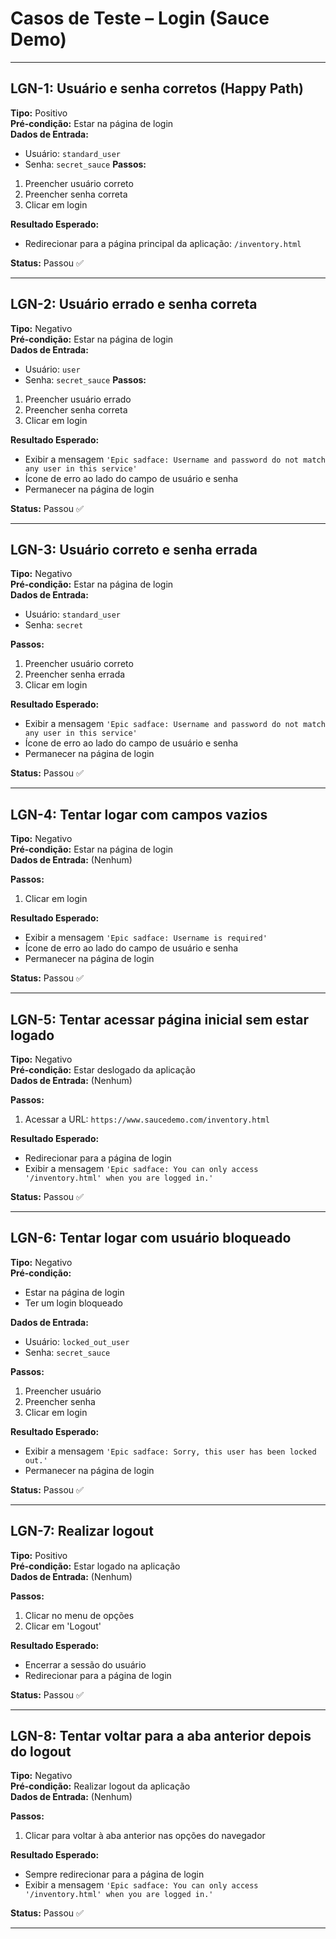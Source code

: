 # Casos de Teste – Login (Sauce Demo)

---

## LGN-1: Usuário e senha corretos (Happy Path) 

**Tipo:** Positivo  
**Pré-condição:** Estar na página de login  
**Dados de Entrada:**  
- Usuário: `standard_user`  
- Senha: `secret_sauce`
**Passos:**
1. Preencher usuário correto  
2. Preencher senha correta  
3. Clicar em login
   
**Resultado Esperado:**  
- Redirecionar para a página principal da aplicação: `/inventory.html`
   
**Status:** Passou ✅

---

## LGN-2: Usuário errado e senha correta

**Tipo:** Negativo  
**Pré-condição:** Estar na página de login  
**Dados de Entrada:**  
- Usuário: `user`  
- Senha: `secret_sauce` 
**Passos:**  
1. Preencher usuário errado  
2. Preencher senha correta  
3. Clicar em login

**Resultado Esperado:**  
- Exibir a mensagem `'Epic sadface: Username and password do not match any user in this service'`  
- Ícone de erro ao lado do campo de usuário e senha  
- Permanecer na página de login
    
**Status:** Passou ✅

---

## LGN-3: Usuário correto e senha errada

**Tipo:** Negativo  
**Pré-condição:** Estar na página de login  
**Dados de Entrada:**  
- Usuário: `standard_user`  
- Senha: `secret`
   
**Passos:**  
1. Preencher usuário correto  
2. Preencher senha errada  
3. Clicar em login
   
**Resultado Esperado:**  
- Exibir a mensagem `'Epic sadface: Username and password do not match any user in this service'`  
- Ícone de erro ao lado do campo de usuário e senha  
- Permanecer na página de login
   
**Status:** Passou ✅

---

## LGN-4: Tentar logar com campos vazios 

**Tipo:** Negativo  
**Pré-condição:** Estar na página de login  
**Dados de Entrada:** (Nenhum) 

**Passos:**  
1. Clicar em login
   
**Resultado Esperado:**  
- Exibir a mensagem `'Epic sadface: Username is required'`  
- Ícone de erro ao lado do campo de usuário e senha  
- Permanecer na página de login
   
**Status:** Passou ✅

---

## LGN-5: Tentar acessar página inicial sem estar logado 

**Tipo:** Negativo  
**Pré-condição:** Estar deslogado da aplicação  
**Dados de Entrada:** (Nenhum)  

**Passos:**  
1. Acessar a URL: `https://www.saucedemo.com/inventory.html`
   
**Resultado Esperado:**  
- Redirecionar para a página de login  
- Exibir a mensagem `'Epic sadface: You can only access '/inventory.html' when you are logged in.'`
    
**Status:** Passou ✅

---

## LGN-6: Tentar logar com usuário bloqueado  

**Tipo:** Negativo  
**Pré-condição:**  
- Estar na página de login  
- Ter um login bloqueado
   
**Dados de Entrada:**  
- Usuário: `locked_out_user`  
- Senha: `secret_sauce`
  
**Passos:**  
1. Preencher usuário  
2. Preencher senha  
3. Clicar em login
   
**Resultado Esperado:**  
- Exibir a mensagem `'Epic sadface: Sorry, this user has been locked out.'`  
- Permanecer na página de login
  
**Status:** Passou ✅

---

## LGN-7: Realizar logout  

**Tipo:** Positivo  
**Pré-condição:** Estar logado na aplicação  
**Dados de Entrada:** (Nenhum)

**Passos:**  
1. Clicar no menu de opções  
2. Clicar em 'Logout'
   
**Resultado Esperado:**  
- Encerrar a sessão do usuário  
- Redirecionar para a página de login
    
**Status:** Passou ✅ 

---

## LGN-8: Tentar voltar para a aba anterior depois do logout 

**Tipo:** Negativo  
**Pré-condição:** Realizar logout da aplicação  
**Dados de Entrada:** (Nenhum)  

**Passos:**  
1. Clicar para voltar à aba anterior nas opções do navegador
   
**Resultado Esperado:**  
- Sempre redirecionar para a página de login  
- Exibir a mensagem `'Epic sadface: You can only access '/inventory.html' when you are logged in.'`
   
**Status:** Passou ✅

---
